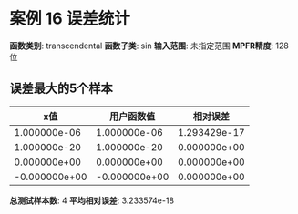 # 案例 16 误差统计

**函数类别**: transcendental
**函数子类**: sin
**输入范围**: 未指定范围
**MPFR精度**: 128 位

## 误差最大的5个样本

| x值 | 用户函数值 | 相对误差 |
|-----|-----------|----------|
| 1.000000e-06 | 1.000000e-06 | 1.293429e-17 |
| 1.000000e-20 | 1.000000e-20 | 0.000000e+00 |
| 0.000000e+00 | 0.000000e+00 | 0.000000e+00 |
| -0.000000e+00 | -0.000000e+00 | 0.000000e+00 |

**总测试样本数**: 4
**平均相对误差**: 3.233574e-18
